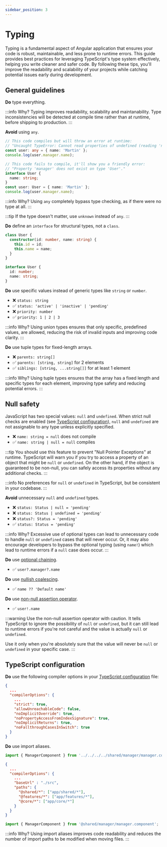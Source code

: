 ```yaml
---
sidebar_position: 3
---
```

# Typing

Typing is a fundamental aspect of Angular application that ensures your code is robust, maintainable, and less prone to runtime errors. This guide provides best practices for leveraging TypeScript's type system effectively, helping you write cleaner and safer code. By following these tips, you'll improve the readability and scalability of your projects while catching potential issues early during development.

## General guidelines

**Do** type everything.

:::info Why?
Typing improves readability, scalability and maintanability. Type inconsistencies will be detected at compile time rather than at runtime, before shipping to production.
:::

**Avoid** using `any`.

```ts title="❌ any"
// This code compiles but will throw an error at runtime:
// "Uncaught TypeError: Cannot read properties of undefined (reading 'name')"
const user: any = { name: 'Martin' };
console.log(user.manager.name);
```

```ts title="✅ Proper typing"
// This code fails to compile, it'll show you a friendly error:
// "Property 'manager' does not exist on type 'User'."
interface User {
  name: string;
}
const user: User = { name: 'Martin' };
console.log(user.manager.name);
```

:::info Why?
Using `any` completely bypass type checking, as if there were no type at all.
:::

:::tip
If the type doesn't matter, use `unknown` instead of `any`.
:::

**Do** define an `interface` for structural types, not a `class`.

```ts title="❌ class"
class User {
  constructor(id: number, name: string) {
    this.id = id;
    this.name = name;
  }
}
```

```ts title="✅ interface"
interface User {
  id: number;
  name: string;
}
```

**Do** use specific values instead of generic types like `string` or `number`.
- ❌ `status: string`
- ✅ `status: 'active' | 'inactive' | 'pending'`
- ❌ `priority: number`
- ✅ `priority: 1 | 2 | 3`

:::info Why?
Using union types ensures that only specific, predefined values, are allowed, reducing the risk of invalid inputs and improving code clarity.
:::

**Do** use tuple types for fixed-length arrays.

- ❌ `parents: string[]`
- ✅ `parents: [string, string]` for 2 elements
- ✅ `siblings: [string, ...string[]]` for at least 1 element

:::info Why?
Using tuple types ensures that the array has a fixed length and specific types for each element, improving type safety and reducing potential errors.
:::

## Null safety

JavaScript has two special values: `null` and `undefined`. When strict null checks are enabled (see [TypeScript configuration](#typescript-configuration)), `null` and `undefined` are not assignable to any type unless explicitly specified. 

- ❌ `name: string = null` does not compile
- ✅ `name: string | null = null` compiles

:::tip
You should use this feature to prevent "Null Pointer Exceptions" at runtime. TypeScript will warn you if you try to access a property of an object that might be `null` or `undefined`. On the other hand, if the object is guaranteed to be non-null, you can safely access its properties without any additional checks.
:::

:::info
No preferences for `null` or `undefined` in TypeScript, but be consistent in your codebase.
:::

**Avoid** unnecessary `null` and `undefined` types.

- ❌ `status: Status | null = 'pending'`
- ❌ `status: Status | undefined = 'pending'`
- ❌ `status?: Status = 'pending'`
- ✅ `status: Status = 'pending'`

:::info Why?
Excessive use of optional types can lead to unnecessary code to handle `null` or `undefined` cases that will never occur. Or, it may also encourage developers to bypass the optional typing (using `name!`) which lead to runtime errors if a `null` case does occur.
:::

**Do** use [optional chaining](https://developer.mozilla.org/en-US/docs/Web/JavaScript/Reference/Operators/Optional_chaining).
- ✅ `user?.manager?.name`

**Do** use [nullish coalescing](https://developer.mozilla.org/en-US/docs/Web/JavaScript/Reference/Operators/Nullish_coalescing).
- ✅ `name ?? 'Default name'`

**Do** use [non-null assertion operator](https://www.typescriptlang.org/docs/handbook/2/everyday-types.html#non-null-assertion-operator-postfix-).
- ✅ `user!.name`

:::warning
Use the non-null assertion operator with caution. It tells TypeScript to ignore the possibility of `null` or `undefined`, but it can still lead to runtime errors if you're not careful and the value is actually `null` or `undefined`.

Use it only when you're absolutely sure that the value will never be `null` or `undefined` in your specific case.
:::

## TypeScript configuration

**Do** use the following compiler options in your [TypeScript configuration](https://www.typescriptlang.org/tsconfig/) file:

```json title="✅ tsconfig.json"
{
  ...
  "compilerOptions": {
    ...
    "strict": true,
    "allowUnreachableCode": false,
    "noImplicitOverride": true,
    "noPropertyAccessFromIndexSignature": true,
    "noImplicitReturns": true,
    "noFallthroughCasesInSwitch": true
  }
}
```

**Do** use import aliases.

```ts title="❌ user.component.ts"
import { ManagerComponent } from '../../../../shared/manager/manager.component';
````

```json title="✅ tsconfig.json"
{
  ...
  "compilerOptions": {
    ...
    "baseUrl" : "./src",
    "paths": {
      "@shared/*": ["app/shared/*"],
      "@features/*": ["app/features/*"],
      "@core/*": ["app/core/*"]
    }
  }
}
```

```ts title="✅ user.component.ts"
import { ManagerComponent } from '@shared/manager/manager.component';
````

:::info Why?
Using import aliases improves code readability and reduces the number of import paths to be modified when moving files.
:::
